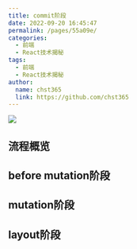 ```yaml
---
title: commit阶段
date: 2022-09-20 16:45:47
permalink: /pages/55a09e/
categories: 
  - 前端
  - React技术揭秘
tags: 
  - 前端
  - React技术揭秘
author: 
  name: chst365
  link: https://github.com/chst365
---
```

![](https://cdn.jsdelivr.net/gh/chst365/bolgImgs/imgs/topImgs/194.jpg)
## 流程概览
## before mutation阶段
## mutation阶段
## layout阶段